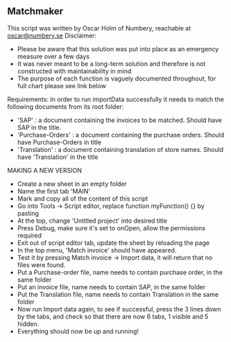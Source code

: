 ##  Matchmaker
 This script was written by Oscar Holm of Numbery, reachable at oscar@numbery.se
Disclaimer: 
 - Please be aware that this solution was put into place as an emergency measure over a few days
 - It was never meant to be a long-term solution and therefore is not constructed with maintainability in mind
 - The purpose of each function is vaguely documented throughout, for full chart please see link below
 
Requirements:
In order to run importData successfully it needs to match the following documents from its root folder:
- 'SAP' : a document containing the invoices to be matched. Should have SAP in the title.
- 'Purchase-Orders' : a document containing the purchase orders. Should have Purchase-Orders in title
- 'Translation' : a document containing translation of store names. Should have 'Translation' in the title

MAKING A NEW VERSION
- Create a new sheet in an empty folder
- Name the first tab 'MAIN'
- Mark and copy all of the content of this script
- Go into Tools -> Script editor, replace function myFunction() {} by pasting
- At the top, change 'Untitled project' into desired title
- Press Debug, make sure it's set to onOpen, allow the permissions required
- Exit out of script editor tab, update the sheet by reloading the page
- In the top menu, 'Match invoice' should have appeared. 
- Test it by pressing Match invoice -> Import data, it will return that no files were found.
- Put a Purchase-order file, name needs to contain purchase order, in the same folder
- Put an invoice file, name needs to contain SAP, in the same folder
- Put the Translation file, name needs to contain Translation in the same folder
- Now run Import data again, to see if successful, press the 3 lines down by the tabs,
  and check so that there are now 6 tabs, 1 visible and 5 hidden.
- Everything should now be up and running!


